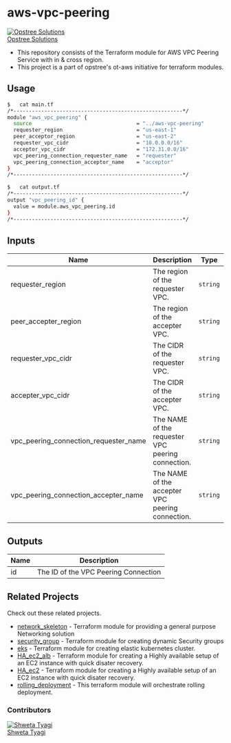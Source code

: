 # aws-vpc-peering

[![Opstree Solutions][opstree_avatar]][opstree_homepage]<br/>[Opstree Solutions][opstree_homepage] 

  [opstree_homepage]: https://opstree.github.io/
  [opstree_avatar]: https://img.cloudposse.com/150x150/https://github.com/opstree.png

- This repository consists of the Terraform module for AWS VPC Peering Service with in & cross region.
- This project is a part of opstree's ot-aws initiative for terraform modules.

## Usage

```sh
$   cat main.tf
/*-------------------------------------------------------*/
module "aws_vpc_peering" {
  source                                  = "../aws-vpc-peering"
  requester_region                        = "us-east-1"
  peer_acceptor_region                    = "us-east-2"
  requester_vpc_cidr                      = "10.0.0.0/16"
  acceptor_vpc_cidr                       = "172.31.0.0/16"
  vpc_peering_connection_requester_name   = "requester"
  vpc_peering_connection_acceptor_name    = "acceptor"
}
/*-------------------------------------------------------*/
```

```sh
$   cat output.tf
/*-------------------------------------------------------*/
output "vpc_peering_id" {
  value = module.aws_vpc_peering.id
}
/*-------------------------------------------------------*/
```
## Inputs

| Name | Description | Type | Default | Required |
|------|-------------|:----:|:-----:|:-----:|
| requester_region | The region of the requester VPC. | `string` | `us-east-1` | yes |
| peer_accepter_region | The region of the accepter VPC. | `string` | `us-east-2` | yes |
| requester_vpc_cidr | The CIDR of the requester VPC. | `string` | `10.0.0.0/16` | yes |
| accepter_vpc_cidr | The CIDR of the accepter VPC. | `string` | `172.31.0.0/16` | yes |
| vpc_peering_connection_requester_name | The NAME of the requester VPC peering connection. | `string` | `requester` | yes |
| vpc_peering_connection_accepter_name | The NAME of the accepter VPC peering connection. | `string` | `accepter` | yes |

## Outputs

| Name | Description |
|------|-------------|
| id | The ID of the VPC Peering Connection |

## Related Projects

Check out these related projects.

- [network_skeleton](https://gitlab.com/ot-aws/terrafrom_v0.12.21/network_skeleton) - Terraform module for providing a general purpose Networking solution
- [security_group](https://gitlab.com/ot-aws/terrafrom_v0.12.21/security_group) - Terraform module for creating dynamic Security groups
- [eks](https://gitlab.com/ot-aws/terrafrom_v0.12.21/eks) - Terraform module for creating elastic kubernetes cluster.
- [HA_ec2_alb](https://gitlab.com/ot-aws/terrafrom_v0.12.21/ha_ec2_alb.git) - Terraform module for creating a Highly available setup of an EC2 instance with quick disater recovery.
- [HA_ec2](https://gitlab.com/ot-aws/terrafrom_v0.12.21/ha_ec2.git) - Terraform module for creating a Highly available setup of an EC2 instance with quick disater recovery.
- [rolling_deployment](https://gitlab.com/ot-aws/terrafrom_v0.12.21/rolling_deployment.git) - This terraform module will orchestrate rolling deployment.

### Contributors

[![Shweta Tyagi][shweta_avatar]][shweta_homepage]<br/>[Shweta Tyagi][shweta_homepage] 

  [shweta_homepage]: https://github.com/shwetatyagi-ot
  [shweta_avatar]: https://img.cloudposse.com/75x75/https://github.com/shwetatyagi-ot.png
